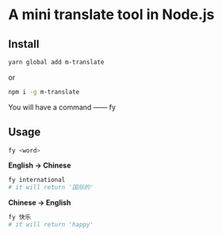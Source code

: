 # A mini translate tool in Node.js

## Install

```bash
yarn global add m-translate
```
or
```bash
npm i -g m-translate
```

You will have a command —— fy


## Usage

```bash
fy <word>
```


**English → Chinese**
```bash
fy international
# it will return '国际的'
```

**Chinese → English**
```bash
fy 快乐
# it will return 'happy'
```
